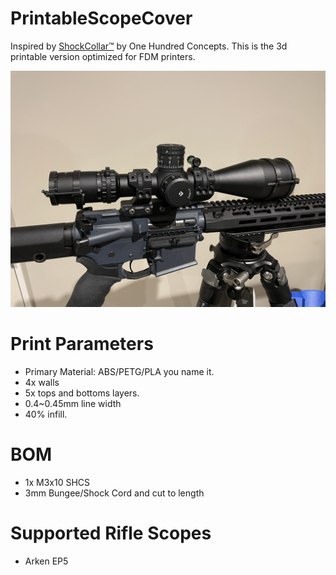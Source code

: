 # PrintableScopeCover

Inspired by [ShockCollar™](https://onehundredconcepts.com/products/shockcollar) by One Hundred Concepts. This is the 3d printable version optimized for FDM printers. 

![preview](resources/preview.JPG)

# Print Parameters

* Primary Material: ABS/PETG/PLA you name it.
* 4x walls
* 5x tops and bottoms layers.
* 0.4~0.45mm line width
* 40% infill.

# BOM

* 1x M3x10 SHCS
* 3mm Bungee/Shock Cord and cut to length

# Supported Rifle Scopes

* Arken EP5
